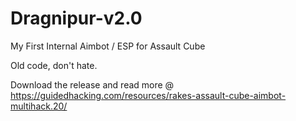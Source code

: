 # Dragnipur-v2.0
My First Internal Aimbot / ESP  for Assault Cube

Old code, don't hate.

Download the release and read more @ 
https://guidedhacking.com/resources/rakes-assault-cube-aimbot-multihack.20/
